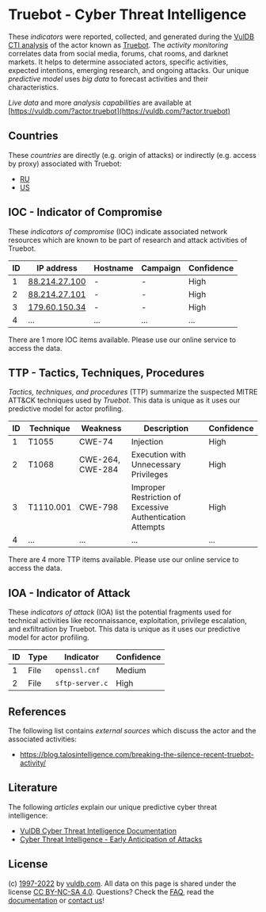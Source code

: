 # Truebot - Cyber Threat Intelligence

These _indicators_ were reported, collected, and generated during the [VulDB CTI analysis](https://vuldb.com/?kb.cti) of the actor known as [Truebot](https://vuldb.com/?actor.truebot). The _activity monitoring_ correlates data from social media, forums, chat rooms, and darknet markets. It helps to determine associated actors, specific activities, expected intentions, emerging research, and ongoing attacks. Our unique _predictive model_ uses _big data_ to forecast activities and their characteristics.

_Live data_ and more _analysis capabilities_ are available at [https://vuldb.com/?actor.truebot](https://vuldb.com/?actor.truebot)

## Countries

These _countries_ are directly (e.g. origin of attacks) or indirectly (e.g. access by proxy) associated with Truebot:

* [RU](https://vuldb.com/?country.ru)
* [US](https://vuldb.com/?country.us)

## IOC - Indicator of Compromise

These _indicators of compromise_ (IOC) indicate associated network resources which are known to be part of research and attack activities of Truebot.

ID | IP address | Hostname | Campaign | Confidence
-- | ---------- | -------- | -------- | ----------
1 | [88.214.27.100](https://vuldb.com/?ip.88.214.27.100) | - | - | High
2 | [88.214.27.101](https://vuldb.com/?ip.88.214.27.101) | - | - | High
3 | [179.60.150.34](https://vuldb.com/?ip.179.60.150.34) | - | - | High
4 | ... | ... | ... | ...

There are 1 more IOC items available. Please use our online service to access the data.

## TTP - Tactics, Techniques, Procedures

_Tactics, techniques, and procedures_ (TTP) summarize the suspected MITRE ATT&CK techniques used by _Truebot_. This data is unique as it uses our predictive model for actor profiling.

ID | Technique | Weakness | Description | Confidence
-- | --------- | -------- | ----------- | ----------
1 | T1055 | CWE-74 | Injection | High
2 | T1068 | CWE-264, CWE-284 | Execution with Unnecessary Privileges | High
3 | T1110.001 | CWE-798 | Improper Restriction of Excessive Authentication Attempts | High
4 | ... | ... | ... | ...

There are 4 more TTP items available. Please use our online service to access the data.

## IOA - Indicator of Attack

These _indicators of attack_ (IOA) list the potential fragments used for technical activities like reconnaissance, exploitation, privilege escalation, and exfiltration by Truebot. This data is unique as it uses our predictive model for actor profiling.

ID | Type | Indicator | Confidence
-- | ---- | --------- | ----------
1 | File | `openssl.cnf` | Medium
2 | File | `sftp-server.c` | High

## References

The following list contains _external sources_ which discuss the actor and the associated activities:

* https://blog.talosintelligence.com/breaking-the-silence-recent-truebot-activity/

## Literature

The following _articles_ explain our unique predictive cyber threat intelligence:

* [VulDB Cyber Threat Intelligence Documentation](https://vuldb.com/?kb.cti)
* [Cyber Threat Intelligence - Early Anticipation of Attacks](https://www.scip.ch/en/?labs.20201022)

## License

(c) [1997-2022](https://vuldb.com/?kb.changelog) by [vuldb.com](https://vuldb.com/?kb.about). All data on this page is shared under the license [CC BY-NC-SA 4.0](https://creativecommons.org/licenses/by-nc-sa/4.0/). Questions? Check the [FAQ](https://vuldb.com/?kb.faq), read the [documentation](https://vuldb.com/?kb) or [contact us](https://vuldb.com/?contact)!
